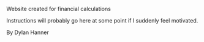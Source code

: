 
<p>Website created for financial calculations</p>

<p>Instructions will probably go here at some point if I suddenly feel motivated.</p>

<p>By Dylan Hanner</p>

